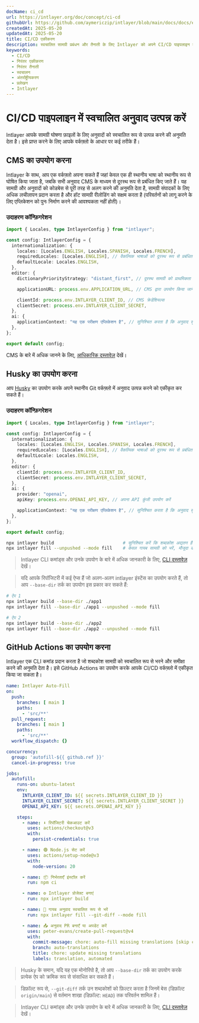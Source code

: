 ```yaml
---
docName: ci_cd
url: https://intlayer.org/doc/concept/ci-cd
githubUrl: https://github.com/aymericzip/intlayer/blob/main/docs/docs/en/CI_CD.md
createdAt: 2025-05-20
updatedAt: 2025-05-20
title: CI/CD एकीकरण
description: स्वचालित सामग्री प्रबंधन और तैनाती के लिए Intlayer को अपने CI/CD पाइपलाइन में एकीकृत करने का तरीका जानें।
keywords:
  - CI/CD
  - निरंतर एकीकरण
  - निरंतर तैनाती
  - स्वचालन
  - अंतर्राष्ट्रीयकरण
  - प्रलेखन
  - Intlayer
---
```


# CI/CD पाइपलाइन में स्वचालित अनुवाद उत्पन्न करें

Intlayer आपके सामग्री घोषणा फ़ाइलों के लिए अनुवादों को स्वचालित रूप से उत्पन्न करने की अनुमति देता है। इसे प्राप्त करने के लिए आपके वर्कफ़्लो के आधार पर कई तरीके हैं।

## CMS का उपयोग करना

Intlayer के साथ, आप एक वर्कफ़्लो अपना सकते हैं जहां केवल एक ही स्थानीय भाषा को स्थानीय रूप से घोषित किया जाता है, जबकि सभी अनुवाद CMS के माध्यम से दूरस्थ रूप से प्रबंधित किए जाते हैं। यह सामग्री और अनुवादों को कोडबेस से पूरी तरह से अलग करने की अनुमति देता है, सामग्री संपादकों के लिए अधिक लचीलापन प्रदान करता है और हॉट सामग्री रीलोडिंग को सक्षम करता है (परिवर्तनों को लागू करने के लिए एप्लिकेशन को पुनः निर्माण करने की आवश्यकता नहीं होती)।

### उदाहरण कॉन्फ़िगरेशन

```ts fileName="intlayer.config.ts"
import { Locales, type IntlayerConfig } from "intlayer";

const config: IntlayerConfig = {
  internationalization: {
    locales: [Locales.ENGLISH, Locales.SPANISH, Locales.FRENCH],
    requiredLocales: [Locales.ENGLISH], // वैकल्पिक भाषाओं को दूरस्थ रूप से प्रबंधित किया जाएगा
    defaultLocale: Locales.ENGLISH,
  },
  editor: {
    dictionaryPriorityStrategy: "distant_first", // दूरस्थ सामग्री को प्राथमिकता दी जाती है

    applicationURL: process.env.APPLICATION_URL, // CMS द्वारा उपयोग किया जाने वाला एप्लिकेशन URL

    clientId: process.env.INTLAYER_CLIENT_ID, // CMS क्रेडेंशियल्स
    clientSecret: process.env.INTLAYER_CLIENT_SECRET,
  },
  ai: {
    applicationContext: "यह एक परीक्षण एप्लिकेशन है", // सुनिश्चित करता है कि अनुवाद सुसंगत रूप से उत्पन्न हो
  },
};

export default config;
```

CMS के बारे में अधिक जानने के लिए, [आधिकारिक दस्तावेज़](https://github.com/aymericzip/intlayer/blob/main/docs/docs/hi/intlayer_CMS.md) देखें।

## Husky का उपयोग करना

आप [Husky](https://typicode.github.io/husky/) का उपयोग करके अपने स्थानीय Git वर्कफ़्लो में अनुवाद उत्पन्न करने को एकीकृत कर सकते हैं।

### उदाहरण कॉन्फ़िगरेशन

```ts fileName="intlayer.config.ts"
import { Locales, type IntlayerConfig } from "intlayer";

const config: IntlayerConfig = {
  internationalization: {
    locales: [Locales.ENGLISH, Locales.SPANISH, Locales.FRENCH],
    requiredLocales: [Locales.ENGLISH], // वैकल्पिक भाषाओं को दूरस्थ रूप से प्रबंधित किया जाएगा
    defaultLocale: Locales.ENGLISH,
  },
  editor: {
    clientId: process.env.INTLAYER_CLIENT_ID,
    clientSecret: process.env.INTLAYER_CLIENT_SECRET,
  },
  ai: {
    provider: "openai",
    apiKey: process.env.OPENAI_API_KEY, // अपना API कुंजी उपयोग करें

    applicationContext: "यह एक परीक्षण एप्लिकेशन है", // सुनिश्चित करता है कि अनुवाद सुसंगत रूप से उत्पन्न हो
  },
};

export default config;
```

```bash fileName=".husky/pre-push"
npx intlayer build                          # सुनिश्चित करें कि शब्दकोश अद्यतन हैं
npx intlayer fill --unpushed --mode fill    # केवल गायब सामग्री को भरें, मौजूदा को अपडेट न करें
```

> Intlayer CLI कमांड्स और उनके उपयोग के बारे में अधिक जानकारी के लिए, [CLI दस्तावेज़](https://github.com/aymericzip/intlayer/blob/main/docs/docs/hi/intlayer_cli.md) देखें।

> यदि आपके रिपॉजिटरी में कई ऐप्स हैं जो अलग-अलग intlayer इंस्टेंस का उपयोग करते हैं, तो आप `--base-dir` तर्क का उपयोग इस प्रकार कर सकते हैं:

```bash fileName=".husky/pre-push"
# ऐप 1
npx intlayer build --base-dir ./app1
npx intlayer fill --base-dir ./app1 --unpushed --mode fill

# ऐप 2
npx intlayer build --base-dir ./app2
npx intlayer fill --base-dir ./app2 --unpushed --mode fill
```

## GitHub Actions का उपयोग करना

Intlayer एक CLI कमांड प्रदान करता है जो शब्दकोश सामग्री को स्वचालित रूप से भरने और समीक्षा करने की अनुमति देता है। इसे GitHub Actions का उपयोग करके आपके CI/CD वर्कफ़्लो में एकीकृत किया जा सकता है।

```yaml fileName=".github/workflows/intlayer-translate.yml"
name: Intlayer Auto-Fill
on:
  push:
    branches: [ main ]
    paths:
      - 'src/**'
  pull_request:
    branches: [ main ]
    paths:
      - 'src/**'
  workflow_dispatch: {}

concurrency:
  group: 'autofill-${{ github.ref }}'
  cancel-in-progress: true

jobs:
  autofill:
    runs-on: ubuntu-latest
    env:
      INTLAYER_CLIENT_ID: ${{ secrets.INTLAYER_CLIENT_ID }}
      INTLAYER_CLIENT_SECRET: ${{ secrets.INTLAYER_CLIENT_SECRET }}
      OPENAI_API_KEY: ${{ secrets.OPENAI_API_KEY }}

    steps:
      - name: ⬇️ रिपॉजिटरी चेकआउट करें
        uses: actions/checkout@v3
        with:
          persist-credentials: true

      - name: 🟢 Node.js सेट करें
        uses: actions/setup-node@v3
        with:
          node-version: 20

      - name: 📦 निर्भरताएँ इंस्टॉल करें
        run: npm ci

      - name: ⚙️ Intlayer प्रोजेक्ट बनाएं
        run: npx intlayer build

      - name: 🤖 गायब अनुवाद स्वचालित रूप से भरें
        run: npx intlayer fill --git-diff --mode fill

      - name: 📤 अनुवाद PR बनाएँ या अपडेट करें
        uses: peter-evans/create-pull-request@v4
        with:
          commit-message: chore: auto-fill missing translations [skip ci]
          branch: auto-translations
          title: chore: update missing translations
          labels: translation, automated
```

> Husky के समान, यदि यह एक मोनोरिपो है, तो आप `--base-dir` तर्क का उपयोग करके प्रत्येक ऐप को क्रमिक रूप से संसाधित कर सकते हैं।

> डिफ़ॉल्ट रूप से, `--git-diff` तर्क उन शब्दकोशों को फ़िल्टर करता है जिनमें बेस (डिफ़ॉल्ट `origin/main`) से वर्तमान शाखा (डिफ़ॉल्ट: `HEAD`) तक परिवर्तन शामिल हैं।

> Intlayer CLI कमांड्स और उनके उपयोग के बारे में अधिक जानकारी के लिए, [CLI दस्तावेज़](https://github.com/aymericzip/intlayer/blob/main/docs/docs/hi/intlayer_cli.md) देखें।
